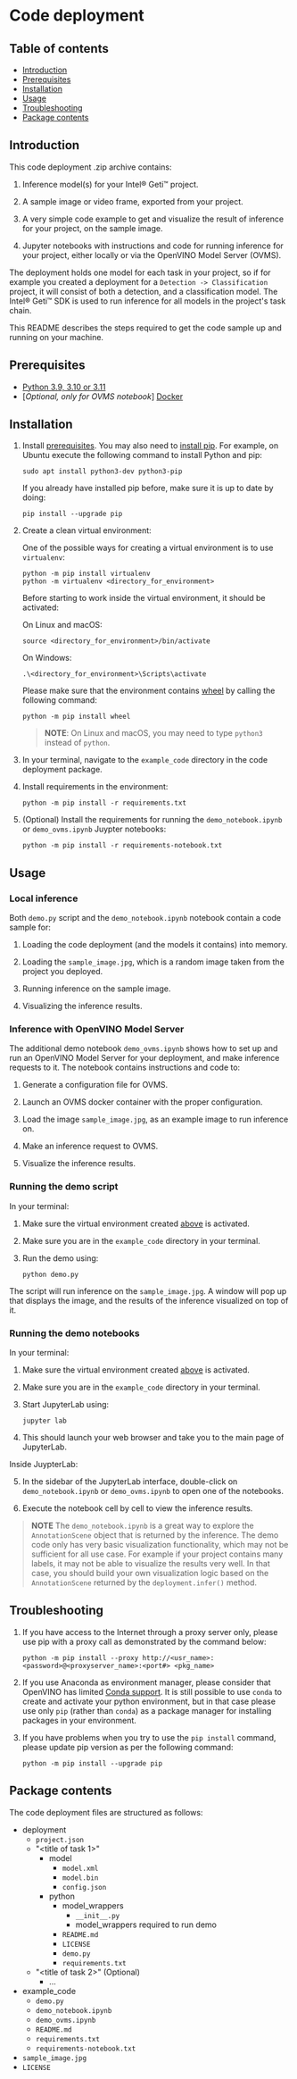 # Code deployment
## Table of contents
- [Introduction](#introduction)
- [Prerequisites](#prerequisites)
- [Installation](#Installation)
- [Usage](#usage)
- [Troubleshooting](#troubleshooting)
- [Package contents](#package-contents)


## Introduction

This code deployment .zip archive contains:

1. Inference model(s) for your Intel® Geti™ project.

2. A sample image or video frame, exported from your project.   

3. A very simple code example to get and visualize the result of inference for your 
   project, on the sample image.
   
4. Jupyter notebooks with instructions and code for running inference for your project, 
   either locally or via the OpenVINO Model Server (OVMS).

The deployment holds one model for each task in your project, so if for example 
you created a deployment for a `Detection -> Classification` project, it will consist of
both a detection, and a classification model. The Intel® Geti™ SDK is used to run 
inference for all models in the project's task chain.

This README describes the steps required to get the code sample up and running on your 
machine.

## Prerequisites

- [Python 3.9, 3.10 or 3.11](https://www.python.org/downloads/)
- [*Optional, only for OVMS notebook*] [Docker](https://docs.docker.com/get-docker/) 

## Installation

1. Install [prerequisites](#prerequisites). You may also need to 
   [install pip](https://pip.pypa.io/en/stable/installation/). For example, on Ubuntu 
   execute the following command to install Python and pip:

   ```
   sudo apt install python3-dev python3-pip
   ```
   If you already have installed pip before, make sure it is up to date by doing:

   ```
   pip install --upgrade pip
   ```

2. Create a clean virtual environment: <a name="virtual-env-creation"></a>

   One of the possible ways for creating a virtual environment is to use `virtualenv`:

   ```
   python -m pip install virtualenv
   python -m virtualenv <directory_for_environment>
   ```

   Before starting to work inside the virtual environment, it should be activated:

   On Linux and macOS:

   ```
   source <directory_for_environment>/bin/activate
   ```

   On Windows:

   ```
   .\<directory_for_environment>\Scripts\activate
   ```

   Please make sure that the environment contains 
   [wheel](https://pypi.org/project/wheel/) by calling the following command:

   ```
   python -m pip install wheel
   ```

   > **NOTE**: On Linux and macOS, you may need to type `python3` instead of `python`.

3. In your terminal, navigate to the `example_code` directory in the code deployment 
   package.

4. Install requirements in the environment:

   ```
   python -m pip install -r requirements.txt
   ```

5. (Optional) Install the requirements for running the `demo_notebook.ipynb` or 
   `demo_ovms.ipynb` Juypter notebooks:

   ```
   python -m pip install -r requirements-notebook.txt
   ```
   
## Usage
### Local inference
Both `demo.py` script and the `demo_notebook.ipynb` notebook contain a code sample for:

1. Loading the code deployment (and the models it contains) into memory.

2. Loading the `sample_image.jpg`, which is a random image taken from the project you 
   deployed. 

3. Running inference on the sample image.

4. Visualizing the inference results.

### Inference with OpenVINO Model Server
The additional demo notebook `demo_ovms.ipynb` shows how to set up and run an OpenVINO 
Model Server for your deployment, and make inference requests to it. The notebook 
contains instructions and code to:

1. Generate a configuration file for OVMS.

2. Launch an OVMS docker container with the proper configuration.

3. Load the image `sample_image.jpg`, as an example image to run inference on.

4. Make an inference request to OVMS.

5. Visualize the inference results.

### Running the demo script

In your terminal:

1. Make sure the virtual environment created [above](#virtual-env-creation) is activated.

2. Make sure you are in the `example_code` directory in your terminal.

3. Run the demo using:
  
   ```
   python demo.py
   ```

The script will run inference on the `sample_image.jpg`. A window will pop up that 
displays the image, and the results of the inference visualized on top of it.

### Running the demo notebooks

In your terminal:

1. Make sure the virtual environment created [above](#virtual-env-creation) is activated.

2. Make sure you are in the `example_code` directory in your terminal.

3. Start JupyterLab using:
   
   ```
   jupyter lab
   ```
   
4. This should launch your web browser and take you to the main page of JupyterLab.

Inside JuypterLab:

5. In the sidebar of the JupyterLab interface, double-click on `demo_notebook.ipynb` or
   `demo_ovms.ipynb` to open one of the notebooks.
   
6. Execute the notebook cell by cell to view the inference results. 


> **NOTE** The `demo_notebook.ipynb` is a great way to explore the `AnnotationScene` 
> object that is returned by the inference. The demo code only has very basic 
> visualization functionality, which may not be sufficient for all use case. For 
> example if your project contains many labels, it may not be able to visualize the 
> results very well. In that case, you should build your own visualization logic 
> based on the `AnnotationScene` returned by the `deployment.infer()` method.

## Troubleshooting

1. If you have access to the Internet through a proxy server only, please use pip 
   with a proxy call as demonstrated by the command below:

   ```
   python -m pip install --proxy http://<usr_name>:<password>@<proxyserver_name>:<port#> <pkg_name>
   ```

2. If you use Anaconda as environment manager, please consider that OpenVINO has 
   limited [Conda support](https://docs.openvino.ai/2021.4/openvino_docs_install_guides_installing_openvino_conda.html). 
   It is still possible to use `conda` to create and activate your python environment, 
   but in that case please use only `pip` (rather than `conda`) as a package manager 
   for installing packages in your environment.

3. If you have problems when you try to use the `pip install` command, please update 
   pip version as per the following command:
   ```
   python -m pip install --upgrade pip
   ```

## Package contents

The code deployment files are structured as follows:

- deployment
    - `project.json`
    - "<title of task 1>"  
        - model
          - `model.xml`
          - `model.bin`
          - `config.json`
        - python
          - model_wrappers
            - `__init__.py`
            - model_wrappers required to run demo
          - `README.md`
          - `LICENSE`
          - `demo.py`
          - `requirements.txt`
    - "<title of task 2>" (Optional)
        - ...
- example_code
    - `demo.py`
    - `demo_notebook.ipynb`
    - `demo_ovms.ipynb`  
    - `README.md`
    - `requirements.txt`
    - `requirements-notebook.txt`
- `sample_image.jpg`
- `LICENSE`